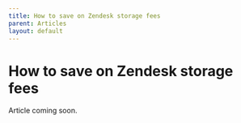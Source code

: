 ```yaml
---
title: How to save on Zendesk storage fees
parent: Articles
layout: default
---
```


# How to save on Zendesk storage fees

Article coming soon.